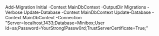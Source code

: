 ﻿﻿Add-Migration Initial -Context MainDbContext -OutputDir Migrations -Verbose
Update-Database -Context MainDbContext
Update-Database -Context MainDbContext -Connection "Server=localhost,1433;Database=Minibox;User Id=sa;Password=YourStrong!Passw0rd;TrustServerCertificate=True;"